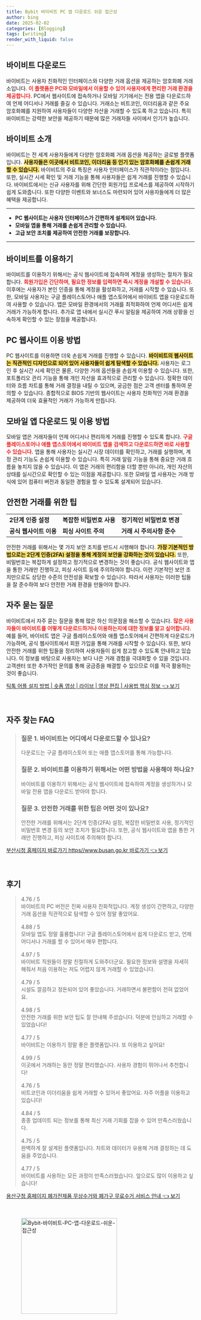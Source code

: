```yaml
---
title: Bybit 바이비트 PC 앱 다운로드 쉬운 접근성
author: bing
date: 2025-02-02
categories: [Blogging]
tags: [writing]
render_with_liquid: false
---
```



<h2 id='바이비트 다운로드'>바이비트 다운로드</h2>

<p>바이비트는 사용자 친화적인 인터페이스와 다양한 거래 옵션을 제공하는 암호화폐 거래소입니다. 
<b><span style="color: #ee2323;">이 플랫폼은 PC와 모바일에서 이용할 수 있어 사용자에게 편리한 거래 환경을 제공합니다.</span></b>
PC에서 웹사이트에 접속하거나 모바일 기기에서는 전용 앱을 다운로드하여 언제 어디서나 거래를 즐길 수 있습니다. 
거래소는 비트코인, 이더리움과 같은 주요 암호화폐를 지원하여 사용자들이 다양한 자산을 거래할 수 있도록 하고 있습니다. 
특히 바이비트는 강력한 보안을 제공하기 때문에 많은 거래자들 사이에서 인기가 높습니다.</p>

<h2 id='바이비트 소개'>바이비트 소개</h2>

<p>바이비트는 전 세계 사용자들에게 다양한 암호화폐 거래 옵션을 제공하는 글로벌 플랫폼입니다. 
<b><span style="background-color: #ffe066;">사용자들은 이곳에서 비트코인, 이더리움 등 인기 있는 암호화폐를 손쉽게 거래할 수 있습니다.</span></b>
바이비트의 주요 특징은 사용자 인터페이스가 직관적이라는 점입니다. 
또한, 실시간 시세 확인 및 거래 기능을 통해 사용자들은 쉽게 거래를 진행할 수 있습니다. 
바이비트에서는 신규 사용자를 위해 간단한 회원가입 프로세스를 제공하여 시작하기 쉽게 도와줍니다. 
또한 다양한 이벤트와 보너스도 마련되어 있어 사용자들에게 더 많은 혜택을 제공합니다.</p>

<hr />

<ul>
    <li><b>PC 웹사이트는 사용자 인터페이스가 간편하게 설계되어 있습니다.</b></li>
    <li><b>모바일 앱을 통해 거래를 손쉽게 관리할 수 있습니다.</b></li>
    <li><b>고급 보안 조치를 제공하여 안전한 거래를 보장합니다.</b></li>
</ul>

<hr />

<h2 id='바이비트를 이용하기'>바이비트를 이용하기</h2>

<p>바이비트를 이용하기 위해서는 공식 웹사이트에 접속하여 계정을 생성하는 절차가 필요합니다. 
<b><span style="color: #ee2323;">회원가입은 간단하며, 필요한 정보를 입력하면 즉시 계정을 개설할 수 있습니다.</span></b>
이후에는 사용자가 본인 인증을 통해 계정을 활성화하고, 거래를 시작할 수 있습니다. 
또한, 모바일 사용자는 구글 플레이스토어나 애플 앱스토어에서 바이비트 앱을 다운로드하여 사용할 수 있습니다. 
앱은 모바일 환경에서의 거래를 최적화하여 언제 어디서든 쉽게 거래가 가능하게 합니다. 
추가로 앱 내에서 실시간 푸시 알림을 제공하여 거래 상황을 신속하게 확인할 수 있는 장점을 제공합니다.</p>

<h2 id='PC 웹사이트 이용 방법'>PC 웹사이트 이용 방법</h2>

<p>PC 웹사이트를 이용하면 더욱 손쉽게 거래를 진행할 수 있습니다. 
<b><span style="background-color: #ffe066;">바이비트의 웹사이트는 직관적인 디자인으로 되어 있어 사용자들이 쉽게 탐색할 수 있습니다.</span></b>
사용자는 로그인 후 실시간 시세 확인은 물론, 다양한 거래 옵션들을 손쉽게 이용할 수 있습니다. 
또한, 포트폴리오 관리 기능을 통해 개인 자산을 효과적으로 관리할 수 있습니다. 
정확한 데이터와 흐름 차트를 통해 거래 결정을 내릴 수 있으며, 궁금한 점은 고객 센터를 통하여 문의할 수 있습니다. 
종합적으로 BIOS 기반의 웹사이트는 사용자 친화적인 거래 환경을 제공하여 더욱 효율적인 거래가 가능하게 만듭니다.</p>

<h2 id='모바일 앱 다운로드 및 이용 방법'>모바일 앱 다운로드 및 이용 방법</h2>

<p>모바일 앱은 거래자들이 언제 어디서나 편리하게 거래를 진행할 수 있도록 합니다. 
<b><span style="color: #ee2323;">구글 플레이스토어나 애플 앱스토어에서 바이비트 앱을 검색하고 다운로드하면 바로 사용할 수 있습니다.</span></b>
앱을 통해 사용자는 실시간 시장 데이터를 확인하고, 거래를 실행하며, 계정 관리 기능도 손쉽게 이용할 수 있습니다. 
특히 거래 알림 기능을 통해 중요한 거래 흐름을 놓치지 않을 수 있습니다. 
이 앱은 거래의 편리함을 더할 뿐만 아니라, 개인 자산의 상태를 실시간으로 확인할 수 있는 이점을 제공합니다. 
또한 모바일 앱 사용자는 거래 방식에 있어 컴퓨터 버전과 동일한 경험을 할 수 있도록 설계되어 있습니다.</p>

<h2 id='안전한 거래를 위한 팁'>안전한 거래를 위한 팁</h2>

<table>
    <tr>
        <td><b>2단계 인증 설정</b></td>
        <td><b>복잡한 비밀번호 사용</b></td>
        <td><b>정기적인 비밀번호 변경</b></td>
    </tr>
    <tr>
        <td><b>공식 웹사이트 이용</b></td>
        <td><b>피싱 사이트 주의</b></td>
        <td><b>거래 시 주의사항 준수</b></td>
    </tr>
</table>

<p>안전한 거래를 위해서는 몇 가지 보안 조치를 반드시 시행해야 합니다. 
<b><span style="background-color: #ffe066;">가장 기본적인 방법으로는 2단계 인증(2FA) 설정을 통해 계정의 보안을 강화하는 것이 있습니다.</span></b>
또한, 비밀번호는 복잡하게 설정하고 정기적으로 변경하는 것이 좋습니다. 
공식 웹사이트와 앱을 통한 거래만 진행하고, 피싱 사이트 등에 주의하여야 합니다. 
이런 기본적인 보안 조치만으로도 상당한 수준의 안전성을 확보할 수 있습니다. 
따라서 사용자는 이러한 팁들을 잘 준수하여 보다 안전한 거래 환경을 만들어야 합니다.</p>

<h2 id='자주 묻는 질문'>자주 묻는 질문</h2>

<p>바이비트에서 자주 묻는 질문을 통해 많은 하신 의문점을 해소할 수 있습니다. 
<b><span style="color: #ee2323;">많은 사용자들이 바이비트를 어떻게 다운로드하거나 이용하는지에 대한 정보를 알고 싶어합니다.</span></b>
예를 들어, 바이비트 앱은 구글 플레이스토어와 애플 앱스토어에서 간편하게 다운로드가 가능하며, 공식 웹사이트에서 회원 가입을 통해 거래를 시작할 수 있습니다. 
또한, 보다 안전한 거래를 위한 팁들을 정리하여 사용자들이 쉽게 참고할 수 있도록 안내하고 있습니다. 
이 정보를 바탕으로 사용자는 보다 나은 거래 경험을 극대화할 수 있을 것입니다. 
고객센터 또한 추가적인 문의를 통해 궁금증을 해결할 수 있으므로 이를 적극 활용하는 것이 좋습니다.</p>


<p><a class="click-button" title="틱톡 어플 설치 방법 | 숏폼 영상 | 라이브 | 영상 편집 | 사용법 핵심 정보" href="https://yellowplanner.github.io/posts/%ED%8B%B1%ED%86%A1-%EC%96%B4%ED%94%8C-%EC%84%A4%EC%B9%98-%EB%B0%A9%EB%B2%95-%EC%88%8F%ED%8F%BC-%EC%98%81%EC%83%81-%EB%9D%BC%EC%9D%B4%EB%B8%8C-%EC%98%81%EC%83%81-%ED%8E%B8%EC%A7%91-%EC%82%AC%EC%9A%A9%EB%B2%95-%ED%95%B5%EC%8B%AC-%EC%A0%95%EB%B3%B4/" rel="dofollow">틱톡 어플 설치 방법 | 숏폼 영상 | 라이브 | 영상 편집 | 사용법 핵심 정보 👈 보기</a></p><br>
<h2 id='자주_찾는_FAQ'>자주 찾는 FAQ</h2>
<div itemscope="" itemtype="https://schema.org/FAQPage"> 
<blockquote> 
<div itemscope="" itemprop="mainEntity" itemtype="https://schema.org/Question"> 
<h3 itemprop="name">질문 1. 바이비트는 어디에서 다운로드할 수 있나요? </h3> 
<div itemscope="" itemprop="acceptedAnswer" itemtype="https://schema.org/Answer"> 
<span itemprop="text"> 
<p>다운로드는 구글 플레이스토어 또는 애플 앱스토어를 통해 가능합니다.</p> 
</span> 
</div> 
</div> 
<div itemscope="" itemprop="mainEntity" itemtype="https://schema.org/Question"> 
<h3 itemprop="name">질문 2. 바이비트를 이용하기 위해서는 어떤 방법을 사용해야 하나요? </h3> 
<div itemscope="" itemprop="acceptedAnswer" itemtype="https://schema.org/Answer"> 
<span itemprop="text"> 
<p>바이비트를 이용하기 위해서는 공식 웹사이트에 접속하여 계정을 생성하거나 모바일 전용 앱을 다운로드 받아야 합니다.</p> 
</span> 
</div> 
</div> 
<div itemscope="" itemprop="mainEntity" itemtype="https://schema.org/Question"> 
<h3 itemprop="name">질문 3. 안전한 거래를 위한 팁은 어떤 것이 있나요?</h3> 
<div itemscope="" itemprop="acceptedAnswer" itemtype="https://schema.org/Answer"> 
<span itemprop="text"> 
<p>안전한 거래를 위해서는 2단계 인증(2FA) 설정, 복잡한 비밀번호 사용, 정기적인 비밀번호 변경 등의 보안 조치가 필요합니다. 또한, 공식 웹사이트와 앱을 통한 거래만 진행하고, 피싱 사이트에 주의해야 합니다.</p> 
</span> 
</div> 
</div> 
</blockquote> 
</div>
<p><a class="click-button" title="부산시청 홈페이지 바로가기 https//www.busan.go.kr 바로가기" href="https://yellowplanner.github.io/posts/%EB%B6%80%EC%82%B0%EC%8B%9C%EC%B2%AD-%ED%99%88%ED%8E%98%EC%9D%B4%EC%A7%80-%EB%B0%94%EB%A1%9C%EA%B0%80%EA%B8%B0-httpswww.busan.go.kr-%EB%B0%94%EB%A1%9C%EA%B0%80%EA%B8%B0/" rel="dofollow">부산시청 홈페이지 바로가기 https//www.busan.go.kr 바로가기 👈 보기</a></p><br>
<h2 id='후기'>후기</h2>
<div itemscope itemtype="https://schema.org/Product">
  <blockquote>
  <div itemprop="review" itemscope itemtype="https://schema.org/Review">
      <div itemprop="reviewRating" itemscope itemtype="https://schema.org/Rating"> <span itemprop="ratingValue">4.76</span> / <span itemprop="bestRating">5</span> </div>
      <span itemprop="reviewBody">바이비트의 PC 버전은 진짜 사용자 친화적입니다. 계정 생성이 간편하고, 다양한 거래 옵션을 직관적으로 탐색할 수 있어 정말 좋았어요.</span>
  </div>
  <br>
  <div itemprop="review" itemscope itemtype="https://schema.org/Review">
      <div itemprop="reviewRating" itemscope itemtype="https://schema.org/Rating"> <span itemprop="ratingValue">4.88</span> / <span itemprop="bestRating">5</span> </div>
      <span itemprop="reviewBody">모바일 앱도 정말 훌륭합니다! 구글 플레이스토어에서 쉽게 다운로드 받고, 언제 어디서나 거래를 할 수 있어서 매우 편합니다.</span>
  </div>
  <br>
  <div itemprop="review" itemscope itemtype="https://schema.org/Review">
      <div itemprop="reviewRating" itemscope itemtype="https://schema.org/Rating"> <span itemprop="ratingValue">4.97</span> / <span itemprop="bestRating">5</span> </div>
      <span itemprop="reviewBody">바이비트 직원들이 정말 친절하게 도와주더군요. 필요한 정보와 설명을 자세히 해줘서 처음 이용하는 저도 어렵지 않게 거래할 수 있었습니다.</span>
  </div>
  <br>
  <div itemprop="review" itemscope itemtype="https://schema.org/Review">
      <div itemprop="reviewRating" itemscope itemtype="https://schema.org/Rating"> <span itemprop="ratingValue">4.79</span> / <span itemprop="bestRating">5</span> </div>
      <span itemprop="reviewBody">시설도 깔끔하고 정돈되어 있어 좋았습니다. 거래하면서 불편함이 전혀 없었어요.</span>
  </div>
  <br>
  <div itemprop="review" itemscope itemtype="https://schema.org/Review">
      <div itemprop="reviewRating" itemscope itemtype="https://schema.org/Rating"> <span itemprop="ratingValue">4.98</span> / <span itemprop="bestRating">5</span> </div>
      <span itemprop="reviewBody">안전한 거래를 위한 보안 팁도 잘 안내해 주셨습니다. 덕분에 안심하고 거래할 수 있었습니다!</span>
  </div>
  <br>
  <div itemprop="review" itemscope itemtype="https://schema.org/Review">
      <div itemprop="reviewRating" itemscope itemtype="https://schema.org/Rating"> <span itemprop="ratingValue">4.77</span> / <span itemprop="bestRating">5</span> </div>
      <span itemprop="reviewBody">바이비트는 이용하기 정말 좋은 플랫폼입니다. 또 이용하고 싶어요!</span>
  </div>
  <br>
  <div itemprop="review" itemscope itemtype="https://schema.org/Review">
      <div itemprop="reviewRating" itemscope itemtype="https://schema.org/Rating"> <span itemprop="ratingValue">4.99</span> / <span itemprop="bestRating">5</span> </div>
      <span itemprop="reviewBody">이곳에서 거래하는 동안 정말 편리했습니다. 사용자 경험이 뛰어나서 추천합니다!</span>
  </div>
  <br>
  <div itemprop="review" itemscope itemtype="https://schema.org/Review">
      <div itemprop="reviewRating" itemscope itemtype="https://schema.org/Rating"> <span itemprop="ratingValue">4.76</span> / <span itemprop="bestRating">5</span> </div>
      <span itemprop="reviewBody">비트코인과 이더리움을 쉽게 거래할 수 있어서 좋았어요. 자주 어플을 이용하고 있습니다!</span>
  </div>
  <br>
  <div itemprop="review" itemscope itemtype="https://schema.org/Review">
      <div itemprop="reviewRating" itemscope itemtype="https://schema.org/Rating"> <span itemprop="ratingValue">4.84</span> / <span itemprop="bestRating">5</span> </div>
      <span itemprop="reviewBody">종종 업데이트 되는 정보를 통해 최신 거래 기회를 잡을 수 있어 만족스러웠습니다.</span>
  </div>
  <br>
  <div itemprop="review" itemscope itemtype="https://schema.org/Review">
      <div itemprop="reviewRating" itemscope itemtype="https://schema.org/Rating"> <span itemprop="ratingValue">4.75</span> / <span itemprop="bestRating">5</span> </div>
      <span itemprop="reviewBody">완벽하게 잘 설계된 플랫폼입니다. 차트와 데이터가 유용해 거래 결정하는 데 도움을 주었습니다.</span>
  </div>
  <br>
  <div itemprop="review" itemscope itemtype="https://schema.org/Review">
      <div itemprop="reviewRating" itemscope itemtype="https://schema.org/Rating"> <span itemprop="ratingValue">4.77</span> / <span itemprop="bestRating">5</span> </div>
      <span itemprop="reviewBody">바이비트를 사용하는 모든 과정이 만족스러웠습니다. 앞으로도 많이 이용하고 싶습니다!</span>
  </div>
  </blockquote>
</div>
<p><a class="click-button" title="용산구청 홈페이지 폐가전제품 무상수거와 폐가구 무료수거 서비스 안내" href="https://yellowplanner.github.io/posts/%EC%9A%A9%EC%82%B0%EA%B5%AC%EC%B2%AD-%ED%99%88%ED%8E%98%EC%9D%B4%EC%A7%80-%ED%8F%90%EA%B0%80%EC%A0%84%EC%A0%9C%ED%92%88-%EB%AC%B4%EC%83%81%EC%88%98%EA%B1%B0%EC%99%80-%ED%8F%90%EA%B0%80%EA%B5%AC-%EB%AC%B4%EB%A3%8C%EC%88%98%EA%B1%B0-%EC%84%9C%EB%B9%84%EC%8A%A4-%EC%95%88%EB%82%B4/" rel="dofollow">용산구청 홈페이지 폐가전제품 무상수거와 폐가구 무료수거 서비스 안내 👈 보기</a></p><br>
<figure class="image"><img src="https://yellowplanner.github.io/assets/img/thumbnail/Bybit-바이비트-PC-앱-다운로드-쉬운-접근성.webp" alt="Bybit-바이비트-PC-앱-다운로드-쉬운-접근성" width="256" height="256"></figure>